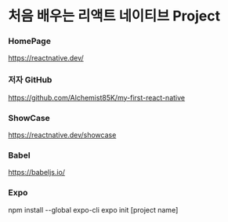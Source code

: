 # 처음 배우는 리액트 네이티브 Project

### HomePage
https://reactnative.dev/

### 저자 GitHub
https://github.com/Alchemist85K/my-first-react-native


### ShowCase
https://reactnative.dev/showcase

### Babel
https://babeljs.io/

### Expo
npm install --global expo-cli
expo init [project name]